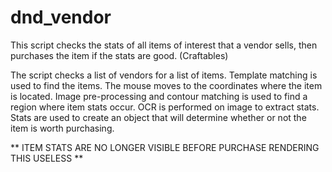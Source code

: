 # dnd_vendor

This script checks the stats of all items of interest that a vendor sells, then purchases the item if the stats are good. (Craftables)

The script checks a list of vendors for a list of items. Template matching is used to find the items.
The mouse moves to the coordinates where the item is located.
Image pre-processing and contour matching is used to find a region where item stats occur.
OCR is performed on image to extract stats.
Stats are used to create an object that will determine whether or not the item is worth purchasing.

** ITEM STATS ARE NO LONGER VISIBLE BEFORE PURCHASE RENDERING THIS USELESS **
